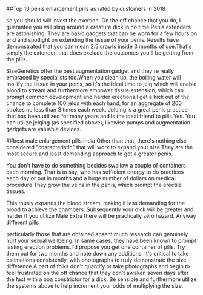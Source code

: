 ##Top 10 penis enlargement pills as rated by customers in 2018

so you should will invest the exertion. On the off chance that you do, I guarantee you will sling around a creature dick in no time.Penis extenders are astonishing. They are basic gadgets that can be worn for a few hours on end and spotlight on extending the tissue of your penis. Results have demonstrated that you can mean 2.5 crawls inside 3 months of use.That's simply the extender, that does exclude the outcomes you'll be getting from the pills. 

SizeGenetics offer the best augmentation gadget and they're really embraced by specialists too.When you clean up, the boiling water will mollify the tissue in your penis, so it's the ideal time to jelq which will enable blood to stream and furthermore empower tissue extension, which can prompt common development and harder erections.I get a kick out of the chance to complete 100 jelqs with each hand, for an aggregate of 200 strokes no less than 3 times each week. Jelqing is a great penis practice that has been utilized for many years and is the ideal friend to pills.Yes. You can utilize jelqing (as specified above), likewise pumps and augmentation gadgets are valuable devices. 

##best male enlargement pills india Other than that, there's nothing else considered "characteristic" that will work to expand your size.They are the most secure and least demanding approach to get a greater penis. 

You don't have to do something besides swallow a couple of containers each morning. That is to say, who has sufficient energy to do practices each day or put in months and a huge number of dollars on medical procedure They grow the veins in the penis, which prompt the erectile tissues. 

This thusly expands the blood stream, making it less demanding for the blood to achieve the chambers. Subsequently your dick will be greater and harder If you utilize Male Extra there will be practically zero hazard. Anyway different pills

particularly those that are obtained absent much research can genuinely hurt your sexual wellbeing. In same cases, they have been known to prompt lasting erection problems.I'd propose you get one container of pills. Try them out for two months and note down any additions. It's critical to take estimations consistently, with photographs to truly demonstrate the size difference.A part of folks don't quantify or take photographs and begin to feel frustrated on the off chance that they don't awaken seven days after the fact with a boa constrictor for a dick. Be sensible and furthermore utilize the systems above to help increment your odds of multiplying the size.
